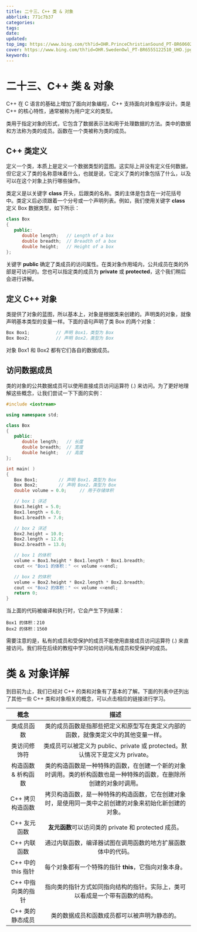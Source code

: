 ```yaml
---
title: 二十三、C++ 类 & 对象
abbrlink: 771c7b37
categories: 
tags: 
date: 
updated: 
top_img: https://www.bing.com/th?id=OHR.PrinceChristianSound_PT-BR6060243959_UHD.jpg
cover: https://www.bing.com/th?id=OHR.SwedenOwl_PT-BR6555122510_UHD.jpg
keywords: 
---
```

# 二十三、C++ 类 & 对象

C++ 在 C 语言的基础上增加了面向对象编程，C++ 支持面向对象程序设计。类是 C++ 的核心特性，通常被称为用户定义的类型。

类用于指定对象的形式，它包含了数据表示法和用于处理数据的方法。类中的数据和方法称为类的成员。函数在一个类被称为类的成员。

## C++ 类定义

定义一个类，本质上是定义一个数据类型的蓝图。这实际上并没有定义任何数据，但它定义了类的名称意味着什么，也就是说，它定义了类的对象包括了什么，以及可以在这个对象上执行哪些操作。

类定义是以关键字 **class** 开头，后跟类的名称。类的主体是包含在一对花括号中。类定义后必须跟着一个分号或一个声明列表。例如，我们使用关键字 **class** 定义 Box 数据类型，如下所示：

```c++
class Box
{
   public:
      double length;   // Length of a box
      double breadth;  // Breadth of a box
      double height;   // Height of a box
};
```

关键字 **public** 确定了类成员的访问属性。在类对象作用域内，公共成员在类的外部是可访问的。您也可以指定类的成员为 **private** 或 **protected**，这个我们稍后会进行讲解。

## 定义 C++ 对象

类提供了对象的蓝图，所以基本上，对象是根据类来创建的。声明类的对象，就像声明基本类型的变量一样。下面的语句声明了类 Box 的两个对象：

```c++
Box Box1;          // 声明 Box1，类型为 Box
Box Box2;          // 声明 Box2，类型为 Box
```

对象 Box1 和 Box2 都有它们各自的数据成员。

## 访问数据成员

类的对象的公共数据成员可以使用直接成员访问运算符 (.) 来访问。为了更好地理解这些概念，让我们尝试一下下面的实例：

```c++
#include <iostream>

using namespace std;

class Box
{
   public:
      double length;   // 长度
      double breadth;  // 宽度
      double height;   // 高度
};

int main( )
{
   Box Box1;        // 声明 Box1，类型为 Box
   Box Box2;        // 声明 Box2，类型为 Box
   double volume = 0.0;     // 用于存储体积

   // box 1 详述
   Box1.height = 5.0; 
   Box1.length = 6.0; 
   Box1.breadth = 7.0;

   // box 2 详述
   Box2.height = 10.0;
   Box2.length = 12.0;
   Box2.breadth = 13.0;

   // box 1 的体积
   volume = Box1.height * Box1.length * Box1.breadth;
   cout << "Box1 的体积：" << volume <<endl;

   // box 2 的体积
   volume = Box2.height * Box2.length * Box2.breadth;
   cout << "Box2 的体积：" << volume <<endl;
   return 0;
}
```

当上面的代码被编译和执行时，它会产生下列结果：

```
Box1 的体积：210
Box2 的体积：1560
```

需要注意的是，私有的成员和受保护的成员不能使用直接成员访问运算符 (.) 来直接访问。我们将在后续的教程中学习如何访问私有成员和受保护的成员。

# 类 & 对象详解

到目前为止，我们已经对 C++ 的类和对象有了基本的了解。下面的列表中还列出了其他一些 C++ 类和对象相关的概念，可以点击相应的链接进行学习。

|        概念         |                             描述                             |
| :-----------------: | :----------------------------------------------------------: |
|     类成员函数      | 类的成员函数是指那些把定义和原型写在类定义内部的函数，就像类定义中的其他变量一样。 |
|    类访问修饰符     | 类成员可以被定义为 public、private 或 protected。默认情况下是定义为 private。 |
| 构造函数 & 析构函数 | 类的构造函数是一种特殊的函数，在创建一个新的对象时调用。类的析构函数也是一种特殊的函数，在删除所创建的对象时调用。 |
|  C++ 拷贝构造函数   | 拷贝构造函数，是一种特殊的构造函数，它在创建对象时，是使用同一类中之前创建的对象来初始化新创建的对象。 |
|    C++ 友元函数     |     **友元函数**可以访问类的 private 和 protected 成员。     |
|    C++ 内联函数     | 通过内联函数，编译器试图在调用函数的地方扩展函数体中的代码。 |
| C++ 中的 this 指针  |    每个对象都有一个特殊的指针 **this**，它指向对象本身。     |
| C++ 中指向类的指针  | 指向类的指针方式如同指向结构的指针。实际上，类可以看成是一个带有函数的结构。 |
|  C++ 类的静态成员   |         类的数据成员和函数成员都可以被声明为静态的。         |